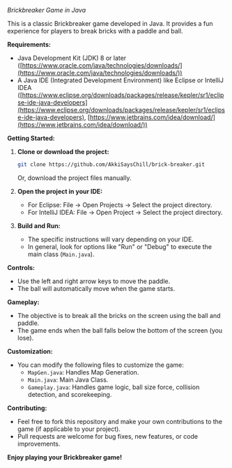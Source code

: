 *Brickbreaker Game in Java*

This is a classic Brickbreaker game developed in Java. It provides a fun experience for players to break bricks with a paddle and ball.


**Requirements:**

* Java Development Kit (JDK) 8 or later ([https://www.oracle.com/java/technologies/downloads/](https://www.oracle.com/java/technologies/downloads/))
* A Java IDE (Integrated Development Environment) like Eclipse or IntelliJ IDEA ([https://www.eclipse.org/downloads/packages/release/kepler/sr1/eclipse-ide-java-developers](https://www.eclipse.org/downloads/packages/release/kepler/sr1/eclipse-ide-java-developers), [https://www.jetbrains.com/idea/download/](https://www.jetbrains.com/idea/download/))

**Getting Started:**

1. **Clone or download the project:**
   ```bash
   git clone https://github.com/AkkiSaysChill/brick-breaker.git
   ```
   Or, download the project files manually.

2. **Open the project in your IDE:**
   - For Eclipse: File -> Open Projects -> Select the project directory.
   - For IntelliJ IDEA: File -> Open Project -> Select the project directory.

3. **Build and Run:**
   - The specific instructions will vary depending on your IDE.
   - In general, look for options like "Run" or "Debug" to execute the main class (`Main.java`).

**Controls:**

* Use the left and right arrow keys to move the paddle.
* The ball will automatically move when the game starts.

**Gameplay:**

* The objective is to break all the bricks on the screen using the ball and paddle.
* The game ends when the ball falls below the bottom of the screen (you lose).

**Customization:**

* You can modify the following files to customize the game:
    * `MapGen.java`: Handles Map Generation.
    * `Main.java`: Main Java Class.
    * `Gameplay.java`: Handles game logic, ball size force, collision detection, and scorekeeping.

**Contributing:**

* Feel free to fork this repository and make your own contributions to the game (if applicable to your project).
* Pull requests are welcome for bug fixes, new features, or code improvements.


**Enjoy playing your Brickbreaker game!**

